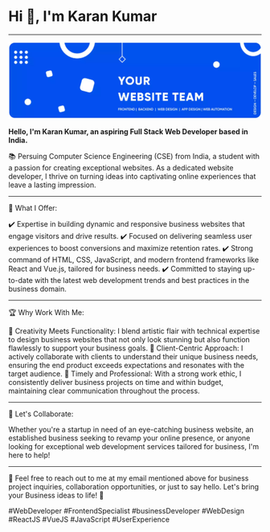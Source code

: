 <h1 align="left">Hi 👋, I'm Karan Kumar</h1>
<hr></hr>
<p align="left"> <img src="/02-assets/Github-Banner.webp" alt="karandeveloper" /> </p>

<p align="left"><b>Hello, I'm Karan Kumar, an aspiring Full Stack Web Developer based in India.</b></p>

📚 Persuing Computer Science Engineering (CSE) from India, a student with a passion for creating exceptional websites. As a dedicated website developer, I thrive on turning ideas into captivating online experiences that leave a lasting impression.

<hr></hr>

🔧 What I Offer:

✔️ Expertise in building dynamic and responsive business websites that engage visitors and drive results.
✔️ Focused on delivering seamless user experiences to boost conversions and maximize retention rates.
✔️ Strong command of HTML, CSS, JavaScript, and modern frontend frameworks like React and Vue.js, tailored for business needs.
✔️ Committed to staying up-to-date with the latest web development trends and best practices in the business domain.

<hr></hr>

🏆 Why Work With Me:

🌟 Creativity Meets Functionality: I blend artistic flair with technical expertise to design business websites that not only look stunning but also function flawlessly to support your business goals.
🌟 Client-Centric Approach: I actively collaborate with clients to understand their unique business needs, ensuring the end product exceeds expectations and resonates with the target audience.
🌟 Timely and Professional: With a strong work ethic, I consistently deliver business projects on time and within budget, maintaining clear communication throughout the process.

<hr></hr>

💼 Let's Collaborate:

Whether you're a startup in need of an eye-catching business website, an established business seeking to revamp your online presence, or anyone looking for exceptional web development services tailored for business, I'm here to help!
<hr></hr>

📧 Feel free to reach out to me at my email mentioned above for business project inquiries, collaboration opportunities, or just to say hello. Let's bring your Business ideas to life! 🚀

#WebDeveloper #FrontendSpecialist #businessDeveloper #WebDesign #ReactJS #VueJS #JavaScript #UserExperience

